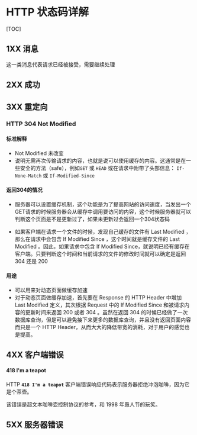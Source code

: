 # HTTP 状态码详解
[TOC]
## 1XX 消息
这一类消息代表请求已经被接受，需要继续处理

## 2XX 成功

## 3XX 重定向

### HTTP 304 Not Modified

#### 标准解释
*  Not  Modified 未改变 
* 说明无需再次传输请求的内容，也就是说可以使用缓存的内容。这通常是在一些安全的方法（safe），例如`GET` 或 `HEAD` 或在请求中附带了头部信息： `If-None-Match` 或 `If-Modified-Since`

#### 返回304的情况
*  服务器可以设置缓存机制，这个功能是为了提高网站的访问速度，当发出一个GET请求的时候服务器会从缓存中调用要访问的内容，这个时候服务器就可以判断这个页面是不是更新过了，如果未更新过会返回一个304状态码

*  如果客户端在请求一个文件的时候，发现自己缓存的文件有 Last Modified ，那么在请求中会包含 If Modified Since ，这个时间就是缓存文件的 Last Modified 。因此，如果请求中包含 If Modified Since，就说明已经有缓存在客户端。只要判断这个时间和当前请求的文件的修改时间就可以确定是返回 304 还是 200 

#### 用途
* 可以用来对动态页面做缓存加速
*  对于动态页面做缓存加速，首先要在 Response 的 HTTP Header 中增加 Last Modified 定义，其次根据 Request 中的 If Modified Since 和被请求内容的更新时间来返回 200 或者 304 。虽然在返回 304 的时候已经做了一次数据库查询，但是可以避免接下来更多的数据库查询，并且没有返回页面内容而只是一个 HTTP Header，从而大大的降低带宽的消耗，对于用户的感觉也是提高。

## 4XX 客户端错误

#### 418 I'm a teapot

HTTP **`418 I'm a teapot`** 客户端错误响应代码表示服务器拒绝冲泡咖啡，因为它是个茶壶。

该错误是超文本咖啡壶控制协议的参考，和 1998 年愚人节的玩笑。

## 5XX 服务器错误







